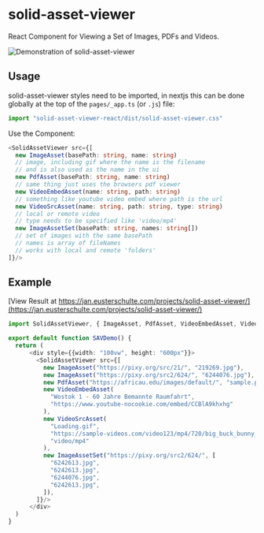 
# solid-asset-viewer
React Component for Viewing a Set of Images, PDFs and Videos.

![Demonstration of solid-asset-viewer](demo.gif "Demo")

## Usage
solid-asset-viewer styles need to be imported, in nextjs this can be done globally at the top of the `pages/_app.ts` (or `.js`) file:
```javascript
import "solid-asset-viewer-react/dist/solid-asset-viewer.css"
```

Use the Component:
```typescript
<SolidAssetViewer src={[
  new ImageAsset(basePath: string, name: string) 
  // image, including gif where the name is the filename 
  // and is also used as the name in the ui
  new PdfAsset(basePath: string, name: string)
  // same thing just uses the browsers pdf viewer
  new VideoEmbedAsset(name: string, path: string)
  // something like youtube video embed where path is the url
  new VideoSrcAsset(name: string, path: string, type: string)
  // local or remote video
  // type needs to be specified like 'video/mp4'
  new ImageAssetSet(basePath: string, names: string[])
  // set of images with the same basePath
  // names is array of fileNames
  // works with local and remote 'folders'
]}/>
```

## Example
[View Result at https://jan.eusterschulte.com/projects/solid-asset-viewer/](https://jan.eusterschulte.com/projects/solid-asset-viewer/)

```typescript
import SolidAssetViewer, { ImageAsset, PdfAsset, VideoEmbedAsset, VideoSrcAsset, ImageAssetSet } from "solid-asset-viewer-react";

export default function SAVDemo() {
  return (
      <div style={{width: "100vw", height: "600px"}}>
        <SolidAssetViewer src={[
          new ImageAsset("https://pixy.org/src/21/", "219269.jpg"),
          new ImageAsset("https://pixy.org/src2/624/", "6244076.jpg"),
          new PdfAsset("https://africau.edu/images/default/", "sample.pdf"),
          new VideoEmbedAsset(
            "Wostok 1 - 60 Jahre Bemannte Raumfahrt",
            "https://www.youtube-nocookie.com/embed/CCBlA9khxhg"
          ),
          new VideoSrcAsset(
            "Loading.gif",
            "https://sample-videos.com/video123/mp4/720/big_buck_bunny_720p_1mb.mp4",
            "video/mp4"
          ),
          new ImageAssetSet("https://pixy.org/src2/624/", [
            "6242613.jpg",
            "6242613.jpg",
            "6244076.jpg",
            "6242613.jpg",
          ]),
        ]}/>
      </div>
  )
}
```
